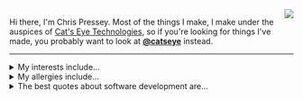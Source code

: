 <img align="right" src="https://avatars3.githubusercontent.com/u/1134322?s=200&v=4" />

Hi there, I'm Chris Pressey.  Most of the things I make, I make under the auspices of [Cat's Eye Technologies](https://catseye.tc/),
so if you're looking for things I've made, you probably want to look at
**[@catseye](https://github.com/orgs/catseye/)** instead.

- - - -

<details>
  <summary>My interests include...</summary>

#### Models of computation

*   [esolangs](http://esolangs.org/)
*   computability, complexity, automata, and formal languages
*   programming languages (semantics, static analysis, design)
*   relationships between computation and logic

#### Aesthetics

*   techno-aesthetics (i.e. [🎥][the technical object as such](https://www.youtube.com/watch?v=eXDtG74hCL4))
*   art history, curation, retrocomputing
*   [generative art](https://github.com/topics/gewgaw)
*   [NaNoGenMo](https://github.com/NaNoGenMo/)

</details>

<details>
  <summary>My allergies include...</summary>

*   xkcd
*   Hacker News
*   social media

</details>


<details>
  <summary>The best quotes about software development are...</summary>

#### Quotes about Programming Language

"First, we want to establish the idea that a computer language is not just a way of getting a computer to perform operations but rather that it is a novel formal medium for expressing ideas about methodology. Thus, programs must be written for people to read, and only incidentally for machines to execute."  
― Abelson and Sussman

"A language that doesn't affect the way you think about programming, is not worth knowing."  
― Alan Perlis

"The most important thing in the programming language is the name. A language will not succeed without a good name. I have recently invented a very good name and now I am looking for a suitable language."  
― Donald Knuth

#### Quotes about Engineering

"If you do not experiment first, your whole product will be an experiment."  
― apocryphal (from the Erlang community)

"The only thing worse than generalizing from a single example is generalizing from no examples at all."  
― apocryphal (from the FreeBSD community)

"Premature optimization is the root of all evil."  
― Donald Knuth

"We must not forget that the wheel is reinvented so often because it is a very good idea; I've learned to worry more about the soundness of ideas that were invented only once."  
― David Parnas

"Programmers are not to be measured by their ingenuity and their logic but by the completeness of their case analysis."  
― Alan Perlis

#### Quotes about Troubleshooting

"Only turn one knob at a time."  
― apocryphal

</details>
